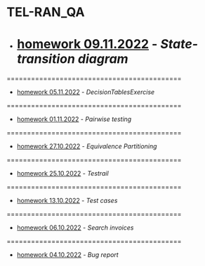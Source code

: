 # TEL-RAN_QA

- # [homework 09.11.2022](https://app.diagrams.net/#G1CeEOMQlj7x9oonmNYR0kJI-v7tL1poMK) - _State-transition diagram_

===========================================

- [homework 05.11.2022](https://docs.google.com/spreadsheets/d/1-2oBHobCPjcmpEXY0hcNIBChxVckuvPqvJwre02sHbw/edit?usp=sharing) - _DecisionTablesExercise_

===========================================

- [homework 01.11.2022](https://docs.google.com/spreadsheets/d/1Hlaz9Wg26Jy1lGeyJAvBr_y49h8z9_dI/edit?usp=sharing&ouid=109926303140471104087&rtpof=true&sd=true) - _Pairwise testing_

===========================================

- [homework 27.10.2022](https://docs.google.com/forms/d/e/1FAIpQLSdD-aeAAuDQMfLOIvD3y9XDoKLf6pxFg-BWfJK0iC4A9azmaA/viewscore?viewscore=AE0zAgA9I_bZdLRQn8kbnIh8AKkya5zYbf6DZLciT-yhneWzUBYwblRf1XAaUmjmqyfgZJs) - _Equivalence Partitioning_

===========================================

- [homework 25.10.2022](https://sl101.github.io/TEL-RAN_QA/homeworks/hw_25_10/hw_25_10.png) - _Testrail_

===========================================

- [homework 13.10.2022](https://docs.google.com/spreadsheets/d/1w89JQ5H_cup4omP__KEcL1exu1PLGtr-JDGHU9UHQlE/edit?usp=sharing) - _Test cases_

===========================================

- [homework 06.10.2022](https://docs.google.com/spreadsheets/d/1ITi4hzLPTP3FfGMR7DzYEjOAgzJY1ygiHg01ueG8Pl0/edit?usp=sharing) - _Search invoices_

===========================================

- [homework 04.10.2022](https://docs.google.com/spreadsheets/d/1Ai-VRgtAKV_HVXu_W3JLxj9jFJYKBbVi-7C6XunFQgI/edit?usp=sharing) - _Bug report_
